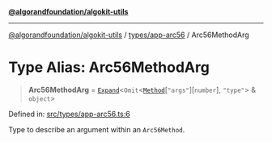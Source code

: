 [**@algorandfoundation/algokit-utils**](../../../README.md)

***

[@algorandfoundation/algokit-utils](../../../README.md) / [types/app-arc56](../README.md) / Arc56MethodArg

# Type Alias: Arc56MethodArg

> **Arc56MethodArg** = [`Expand`](../../expand/type-aliases/Expand.md)\<`Omit`\<[`Method`](../interfaces/Method.md)\[`"args"`\]\[`number`\], `"type"`\> & `object`\>

Defined in: [src/types/app-arc56.ts:6](https://github.com/algorandfoundation/algokit-utils-ts/blob/main/src/types/app-arc56.ts#L6)

Type to describe an argument within an `Arc56Method`.
